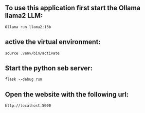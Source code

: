 ## To use this application first start the Ollama llama2 LLM:

```
Ollama run llama2:13b
```

## active the virtual environment:

```
source .venv/bin/activate
```

## Start the python seb server:

```
flask --debug run
```

## Open the website with the following url:

```
http://localhost:5000
```

